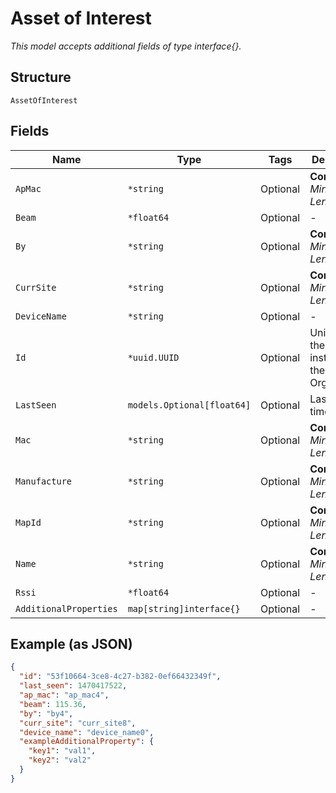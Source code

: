 
# Asset of Interest

*This model accepts additional fields of type interface{}.*

## Structure

`AssetOfInterest`

## Fields

| Name | Type | Tags | Description |
|  --- | --- | --- | --- |
| `ApMac` | `*string` | Optional | **Constraints**: *Minimum Length*: `1` |
| `Beam` | `*float64` | Optional | - |
| `By` | `*string` | Optional | **Constraints**: *Minimum Length*: `1` |
| `CurrSite` | `*string` | Optional | **Constraints**: *Minimum Length*: `1` |
| `DeviceName` | `*string` | Optional | - |
| `Id` | `*uuid.UUID` | Optional | Unique ID of the object instance in the Mist Organization |
| `LastSeen` | `models.Optional[float64]` | Optional | Last seen timestamp |
| `Mac` | `*string` | Optional | **Constraints**: *Minimum Length*: `1` |
| `Manufacture` | `*string` | Optional | **Constraints**: *Minimum Length*: `1` |
| `MapId` | `*string` | Optional | **Constraints**: *Minimum Length*: `1` |
| `Name` | `*string` | Optional | **Constraints**: *Minimum Length*: `1` |
| `Rssi` | `*float64` | Optional | - |
| `AdditionalProperties` | `map[string]interface{}` | Optional | - |

## Example (as JSON)

```json
{
  "id": "53f10664-3ce8-4c27-b382-0ef66432349f",
  "last_seen": 1470417522,
  "ap_mac": "ap_mac4",
  "beam": 115.36,
  "by": "by4",
  "curr_site": "curr_site8",
  "device_name": "device_name0",
  "exampleAdditionalProperty": {
    "key1": "val1",
    "key2": "val2"
  }
}
```

